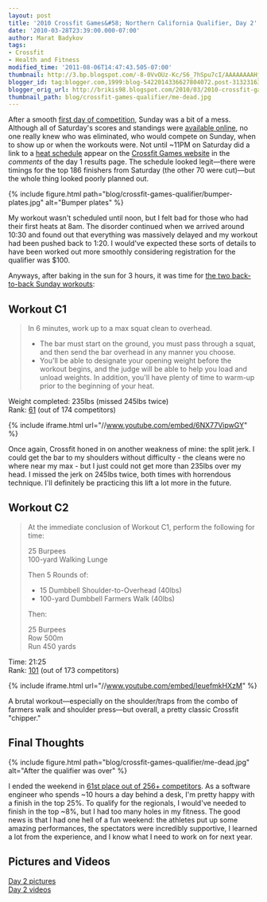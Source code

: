 ```yaml
---
layout: post
title: '2010 Crossfit Games&#58; Northern California Qualifier, Day 2'
date: '2010-03-28T23:39:00.000-07:00'
author: Marat Badykov
tags:
- Crossfit
- Health and Fitness
modified_time: '2011-08-06T14:47:43.505-07:00'
thumbnail: http://3.bp.blogspot.com/-8-0VvOUz-Kc/S6_7hSpu7cI/AAAAAAAAHjg/k7mU09oGG5I/s72-c/IMG_6865.JPG
blogger_id: tag:blogger.com,1999:blog-5422014336627804072.post-3132316318082343053
blogger_orig_url: http://brikis98.blogspot.com/2010/03/2010-crossfit-games-northern-california_28.html
thumbnail_path: blog/crossfit-games-qualifier/me-dead.jpg
---
```


After a smooth [first day of competition](https://it.badykov.com/writing/2010/03/28/2010-crossfit-games-northern-california/), 
Sunday was a bit of a mess. Although all of Saturday's scores and standings were 
[available online](http://scores2010.crossfit.com/scoring/north-california/), 
no one really knew who was eliminated, who would compete on Sunday, when to 
show up or when the workouts were. Not until ~11PM on Saturday did a link to a 
[heat schedule](https://docs.google.com/viewer?url=http://crossfitoakland.com/sites/default/files/Sunday_Heats.pdf)
appear on the [Crossfit Games website](http://games2010.crossfit.com/) in the 
*comments* of the day 1 results page. The schedule looked legit&mdash;there 
were timings for the top 186 finishers from Saturday (the other 70 were 
cut)&mdash;but the whole thing looked poorly planned out. 

{% include figure.html path="blog/crossfit-games-qualifier/bumper-plates.jpg" alt="Bumper plates" %}

My workout wasn't scheduled until noon, but I felt bad for those who had their 
first heats at 8am. The disorder continued when we arrived around 10:30 and 
found out that everything was massively delayed and my workout had been pushed 
back to 1:20. I would've expected these sorts of details to have been worked 
out more smoothly considering registration for the qualifier was $100. 

Anyways, after baking in the sun for 3 hours, it was time for [the two back-to-back Sunday 
workouts](http://games2010.crossfit.com/blog/2010/03/norcal-sectional-sunday-workout-and-scaling-option/):

## Workout C1

> In 6 minutes, work up to a max squat clean to overhead. 
> 
> * The bar must start on the ground, you must pass through a squat, and then 
> send the bar overhead in any manner you choose. 
> * You'll be able to designate your opening weight before the workout begins, 
> and the judge will be able to help you load and unload weights. In addition, 
> you'll have plenty of time to warm-up prior to the beginning of your 
> heat.

Weight completed: 235lbs (missed 245lbs twice)  
Rank: [61](http://scores2010.crossfit.com/scoring/r/355/) (out of 174 competitors) 

{% include iframe.html url="//www.youtube.com/embed/6NX77VipwGY" %}

Once again, Crossfit honed in on another weakness of mine: the split jerk. I 
could get the bar to my shoulders without difficulty - the cleans were no 
where near my max - but I just could not get more than 235lbs over my head. I 
missed the jerk on 245lbs twice, both times with horrendous technique. I'll 
definitely be practicing this lift a lot more in the future.

## Workout C2

> At the immediate conclusion of Workout C1, perform the following for time: 
> 
> 25 Burpees  
> 100-yard Walking Lunge  
> 
> Then 5 Rounds of:  
> 
> * 15 Dumbbell Shoulder-to-Overhead (40lbs) 
> * 100-yard Dumbbell Farmers Walk (40lbs) 
> 
> Then: 
>
> 25 Burpees  
> Row 500m  
> Run 450 yards

Time: 21:25  
Rank: [101](http://scores2010.crossfit.com/scoring/r/356/) (out of 173 competitors) 

{% include iframe.html url="//www.youtube.com/embed/IeuefmkHXzM" %}

A brutal workout&mdash;especially on the shoulder/traps from the combo of 
farmers walk and shoulder press&mdash;but overall, a pretty classic Crossfit 
"chipper." 

## Final Thoughts

{% include figure.html path="blog/crossfit-games-qualifier/me-dead.jpg" alt="After the qualifier was over" %}

I ended the weekend in [61st place out of 256+ competitors](http://scores2010.crossfit.com/scoring/p/98/).
As a software engineer who spends ~10 hours a day behind a desk, I'm pretty 
happy with a finish in the top 25%. To qualify for the regionals, I would've 
needed to finish in the top ~8%, but I had too many holes in my fitness. The 
good news is that I had one hell of a fun weekend: the athletes put up some 
amazing performances, the spectators were incredibly supportive, I learned a 
lot from the experience, and I know what I need to work on for next year. 

## Pictures and Videos

[Day 2 pictures](http://picasaweb.google.com/brikis98/CrossfitNorCalQualifierDay2)  
[Day 2 videos](http://www.youtube.com/view_play_list?p=A02D564358FFA974) 